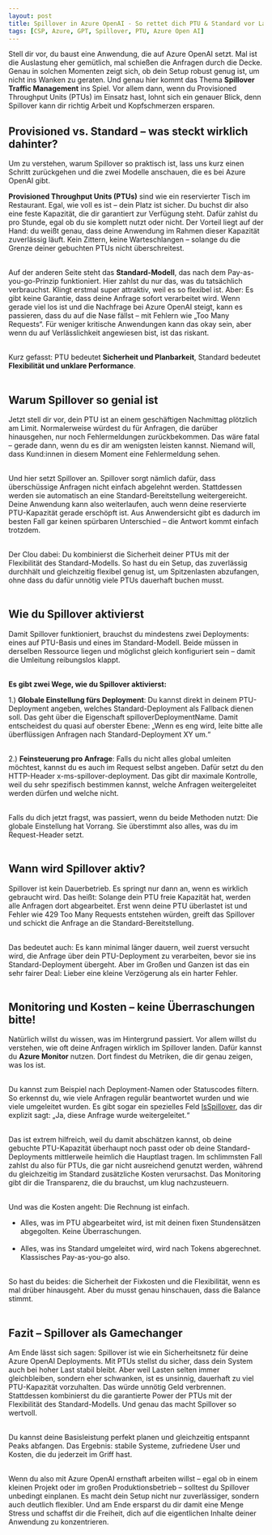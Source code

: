 ```yaml
---
layout: post
title: Spillover in Azure OpenAI - So rettet dich PTU & Standard vor Lastspitzen
tags: [CSP, Azure, GPT, Spillover, PTU, Azure Open AI]
---
```


Stell dir vor, du baust eine Anwendung, die auf Azure OpenAI setzt. Mal ist die Auslastung eher gemütlich, mal schießen die Anfragen 
durch die Decke. Genau in solchen Momenten zeigt sich, ob dein Setup robust genug ist, um nicht ins Wanken zu geraten. Und genau hier 
kommt das Thema **Spillover Traffic Management** ins Spiel. Vor allem dann, wenn du Provisioned Throughput Units (PTUs) im Einsatz hast, 
lohnt sich ein genauer Blick, denn Spillover kann dir richtig Arbeit und Kopfschmerzen ersparen.<br>

## Provisioned vs. Standard – was steckt wirklich dahinter?

Um zu verstehen, warum Spillover so praktisch ist, lass uns kurz einen Schritt zurückgehen und die zwei Modelle anschauen, die es bei Azure OpenAI gibt.<br>

**Provisioned Throughput Units (PTUs)** sind wie ein reservierter Tisch im Restaurant. Egal, wie voll es ist – dein Platz ist sicher. Du 
buchst dir also eine feste Kapazität, die dir garantiert zur Verfügung steht. Dafür zahlst du pro Stunde, egal ob du sie komplett nutzt 
oder nicht. Der Vorteil liegt auf der Hand: du weißt genau, dass deine Anwendung im Rahmen dieser Kapazität zuverlässig läuft. Kein Zittern, 
keine Warteschlangen – solange du die Grenze deiner gebuchten PTUs nicht überschreitest.<br><br>

Auf der anderen Seite steht das **Standard-Modell**, das nach dem Pay-as-you-go-Prinzip funktioniert. Hier zahlst du nur das, was du tatsächlich 
verbrauchst. Klingt erstmal super attraktiv, weil es so flexibel ist. Aber: Es gibt keine Garantie, dass deine Anfrage sofort verarbeitet wird. 
Wenn gerade viel los ist und die Nachfrage bei Azure OpenAI steigt, kann es passieren, dass du auf die Nase fällst – mit Fehlern wie „Too Many 
Requests“. Für weniger kritische Anwendungen kann das okay sein, aber wenn du auf Verlässlichkeit angewiesen bist, ist das riskant.<br><br>

Kurz gefasst: PTU bedeutet **Sicherheit und Planbarkeit**, Standard bedeutet **Flexibilität und unklare Performance**.<br><br>

## Warum Spillover so genial ist

Jetzt stell dir vor, dein PTU ist an einem geschäftigen Nachmittag plötzlich am Limit. Normalerweise würdest du für Anfragen, die darüber hinausgehen, 
nur noch Fehlermeldungen zurückbekommen. Das wäre fatal – gerade dann, wenn du es dir am wenigsten leisten kannst. Niemand will, dass Kund:innen in 
diesem Moment eine Fehlermeldung sehen.<br><br>

Und hier setzt Spillover an. Spillover sorgt nämlich dafür, dass überschüssige Anfragen nicht einfach abgelehnt werden. Stattdessen werden sie 
automatisch an eine Standard-Bereitstellung weitergereicht. Deine Anwendung kann also weiterlaufen, auch wenn deine reservierte PTU-Kapazität 
gerade erschöpft ist. Aus Anwendersicht gibt es dadurch im besten Fall gar keinen spürbaren Unterschied – die Antwort kommt einfach trotzdem.<br><br>

Der Clou dabei: Du kombinierst die Sicherheit deiner PTUs mit der Flexibilität des Standard-Modells. So hast du ein Setup, das zuverlässig durchhält 
und gleichzeitig flexibel genug ist, um Spitzenlasten abzufangen, ohne dass du dafür unnötig viele PTUs dauerhaft buchen musst.<br><br>

## Wie du Spillover aktivierst

Damit Spillover funktioniert, brauchst du mindestens zwei Deployments: eines auf PTU-Basis und eines im Standard-Modell. Beide müssen in derselben 
Ressource liegen und möglichst gleich konfiguriert sein – damit die Umleitung reibungslos klappt.<br><br>

**Es gibt zwei Wege, wie du Spillover aktivierst:**

1.) **Globale Einstellung fürs Deployment**: Du kannst direkt in deinem PTU-Deployment angeben, welches Standard-Deployment als Fallback dienen soll. 
Das geht über die Eigenschaft spilloverDeploymentName. Damit entscheidest du quasi auf oberster Ebene: „Wenn es eng wird, leite bitte alle überflüssigen 
Anfragen nach Standard-Deployment XY um.“<br><br>

2.) **Feinsteuerung pro Anfrage**: Falls du nicht alles global umleiten möchtest, kannst du es auch im Request selbst angeben. Dafür setzt du den 
HTTP-Header x-ms-spillover-deployment. Das gibt dir maximale Kontrolle, weil du sehr spezifisch bestimmen kannst, welche Anfragen weitergeleitet 
werden dürfen und welche nicht.<br><br>

Falls du dich jetzt fragst, was passiert, wenn du beide Methoden nutzt: Die globale Einstellung hat Vorrang. Sie überstimmt also alles, was du im Request-Header setzt.<br><br>

## Wann wird Spillover aktiv?

Spillover ist kein Dauerbetrieb. Es springt nur dann an, wenn es wirklich gebraucht wird. Das heißt: Solange dein PTU freie Kapazität hat, 
werden alle Anfragen dort abgearbeitet. Erst wenn deine PTU überlastet ist und Fehler wie 429 Too Many Requests entstehen würden, greift 
das Spillover und schickt die Anfrage an die Standard-Bereitstellung.<br><br>

Das bedeutet auch: Es kann minimal länger dauern, weil zuerst versucht wird, die Anfrage über dein PTU-Deployment zu verarbeiten, bevor 
sie ins Standard-Deployment übergeht. Aber im Großen und Ganzen ist das ein sehr fairer Deal: Lieber eine kleine Verzögerung als ein harter Fehler.<br><br>

## Monitoring und Kosten – keine Überraschungen bitte!

Natürlich willst du wissen, was im Hintergrund passiert. Vor allem willst du verstehen, wie oft deine Anfragen wirklich im Spillover landen. 
Dafür kannst du **Azure Monitor** nutzen. Dort findest du Metriken, die dir genau zeigen, was los ist.<br><br>

Du kannst zum Beispiel nach Deployment-Namen oder Statuscodes filtern. So erkennst du, wie viele Anfragen regulär beantwortet wurden und wie 
viele umgeleitet wurden. Es gibt sogar ein spezielles Feld <u>IsSpillover</u>, das dir explizit sagt: „Ja, diese Anfrage wurde weitergeleitet.“<br><br>

Das ist extrem hilfreich, weil du damit abschätzen kannst, ob deine gebuchte PTU-Kapazität überhaupt noch passt oder ob deine Standard-Deployments 
mittlerweile heimlich die Hauptlast tragen. Im schlimmsten Fall zahlst du also für PTUs, die gar nicht ausreichend genutzt werden, während du 
gleichzeitig im Standard zusätzliche Kosten verursachst. Das Monitoring gibt dir die Transparenz, die du brauchst, um klug nachzusteuern.<br><br>

Und was die Kosten angeht: Die Rechnung ist einfach.

- Alles, was im PTU abgearbeitet wird, ist mit deinen fixen Stundensätzen abgegolten. Keine Überraschungen.<br><br>
- Alles, was ins Standard umgeleitet wird, wird nach Tokens abgerechnet. Klassisches Pay-as-you-go also.<br><br>

So hast du beides: die Sicherheit der Fixkosten und die Flexibilität, wenn es mal drüber hinausgeht. Aber du musst genau hinschauen, dass die Balance stimmt.<br><br>

## Fazit – Spillover als Gamechanger

Am Ende lässt sich sagen: Spillover ist wie ein Sicherheitsnetz für deine Azure OpenAI Deployments. Mit PTUs stellst du sicher, dass dein System auch 
bei hoher Last stabil bleibt. Aber weil Lasten selten immer gleichbleiben, sondern eher schwanken, ist es unsinnig, dauerhaft zu viel PTU-Kapazität 
vorzuhalten. Das würde unnötig Geld verbrennen. Stattdessen kombinierst du die garantierte Power der PTUs mit der Flexibilität des Standard-Modells. 
Und genau das macht Spillover so wertvoll.<br><br>

Du kannst deine Basisleistung perfekt planen und gleichzeitig entspannt Peaks abfangen. Das Ergebnis: stabile Systeme, zufriedene User und Kosten, die du jederzeit im Griff hast.<br><br>

Wenn du also mit Azure OpenAI ernsthaft arbeiten willst – egal ob in einem kleinen Projekt oder im großen Produktionsbetrieb – solltest du Spillover 
unbedingt einplanen. Es macht dein Setup nicht nur zuverlässiger, sondern auch deutlich flexibler. Und am Ende ersparst du dir damit eine Menge Stress 
und schaffst dir die Freiheit, dich auf die eigentlichen Inhalte deiner Anwendung zu konzentrieren.<br><br>
